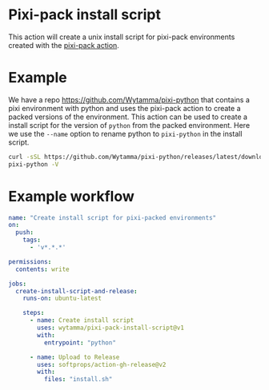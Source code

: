 # Pixi-pack install script 

This action will create a unix install script for pixi-pack environments created with the [pixi-pack action](https://github.com/marketplace/actions/pixi-pack-action).

# Example 

We have a repo https://github.com/Wytamma/pixi-python that contains a pixi environment with python and uses the pixi-pack action to create a packed versions of the environment. This action can be used to create a install script for the version of `python` from the packed environment. Here we use the `--name` option to rename python to `pixi-python` in the install script.

```bash
curl -sSL https://github.com/Wytamma/pixi-python/releases/latest/download/install.sh | bash -s -- --name pixi-python
pixi-python -V
```

# Example workflow

```yaml
name: "Create install script for pixi-packed environments"
on:
  push:
    tags:
      - 'v*.*.*'

permissions:
  contents: write

jobs:
  create-install-script-and-release:
    runs-on: ubuntu-latest

    steps:
      - name: Create install script
        uses: wytamma/pixi-pack-install-script@v1
        with:
          entrypoint: "python"

      - name: Upload to Release
        uses: softprops/action-gh-release@v2
        with:
          files: "install.sh"
```
